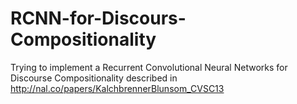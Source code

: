# RCNN-for-Discours-Compositionality
Trying to implement a Recurrent Convolutional Neural Networks for Discourse Compositionality described in http://nal.co/papers/KalchbrennerBlunsom_CVSC13

